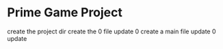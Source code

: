 # Prime Game Project
create the project dir
create the 0 file
update 0
create a main file
update 0
update

